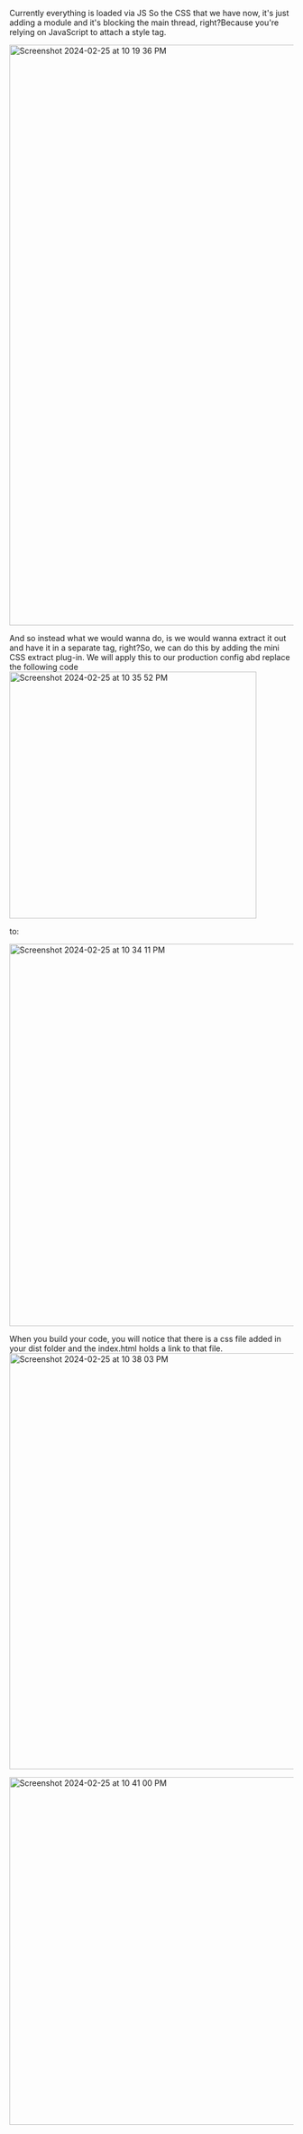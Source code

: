 
Currently everything is loaded via JS
So the CSS that we have now, it's just adding a module and it's blocking the main thread, right?Because you're relying on JavaScript to attach a style tag.

<img width="1030" alt="Screenshot 2024-02-25 at 10 19 36 PM" src="https://github.com/Surbhi-Kohli/JSModulesAndWebpack/assets/32058209/ee21083a-5f7e-47b4-a14f-6e2a811b61f1">

And so instead what we would wanna do, is we would wanna extract it out and have it in a separate tag, right?So, we can do this by adding the mini CSS extract plug-in.
We will apply this to our production config
abd replace the following code 
<img width="438" alt="Screenshot 2024-02-25 at 10 35 52 PM" src="https://github.com/Surbhi-Kohli/JSModulesAndWebpack/assets/32058209/d2f11c72-7e44-40d2-a827-44f9f36d32e5">

to:

<img width="678" alt="Screenshot 2024-02-25 at 10 34 11 PM" src="https://github.com/Surbhi-Kohli/JSModulesAndWebpack/assets/32058209/2c103e4f-a286-41e0-b418-23ef84290bc3">

When you build your code, you will notice that there is a css file added in your dist folder and the index.html holds a link to that file. 
<img width="738" alt="Screenshot 2024-02-25 at 10 38 03 PM" src="https://github.com/Surbhi-Kohli/JSModulesAndWebpack/assets/32058209/43e86bae-3e72-40a2-9940-25c5277be4bb">

<img width="617" alt="Screenshot 2024-02-25 at 10 41 00 PM" src="https://github.com/Surbhi-Kohli/JSModulesAndWebpack/assets/32058209/9d7257d1-259b-495e-ac9b-f8635519f818">



